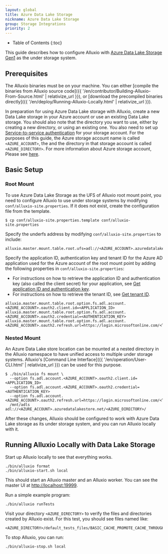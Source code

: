 ```yaml
---
layout: global
title: Azure Data Lake Storage
nickname: Azure Data Lake Storage
group: Storage Integrations
priority: 2
---
```


* Table of Contents
{:toc}

This guide describes how to configure Alluxio with [Azure Data Lake Storage Gen1](https://docs.microsoft.com/en-in/azure/data-lake-store/data-lake-store-overview) as the under storage system.

## Prerequisites

The Alluxio binaries must be on your machine.
You can either [compile the binaries from Alluxio source code]({{ '/en/contributor/Building-Alluxio-From-Source.html' | relativize_url }}),
or [download the precompiled binaries directly]({{ '/en/deploy/Running-Alluxio-Locally.html' | relativize_url }}).

In preparation for using Azure Data Lake storage with Alluxio, create a new Data Lake storage in your Azure
account or use an existing Data Lake storage. You should also note that the directory you want to
use, either by creating a new directory, or using an existing one. You also need to set up 
[Service-to-service authentication](https://docs.microsoft.com/en-us/azure/data-lake-store/data-lake-store-service-to-service-authenticate-using-active-directory) for your storage account.
For the purposes of this  guide, the Azure storage account name is called `<AZURE_ACCOUNT>`, the
and the directory in that storage account is called `<AZURE_DIRECTORY>`. For more information 
about Azure storage account, Please see
[here](https://docs.microsoft.com/en-us/azure/data-lake-store/data-lake-store-get-started-portal).


## Basic Setup

### Root Mount

To use Azure Data Lake Storage as the UFS of Alluxio root mount point,
you need to configure Alluxio to use under storage systems by modifying
`conf/alluxio-site.properties`. If it does not exist, create the configuration file from the
template.

```console
$ cp conf/alluxio-site.properties.template conf/alluxio-site.properties
```

Specify the underfs address by modifying `conf/alluxio-site.properties` to include:

```
alluxio.master.mount.table.root.ufs=adl://<AZURE_ACCOUNT>.azuredatalakestore.net/<AZURE_DIRECTORY>/
```

Specify the application ID, authentication key and tenant ID for the Azure AD application used for the Azure account of the root mount point by adding the following
properties in `conf/alluxio-site.properties`:
- For instructions on how to retrieve the application ID and authentication key (also called the client secret) for your application, see [Get application ID and authentication key](https://docs.microsoft.com/en-us/azure/active-directory/develop/howto-create-service-principal-portal#get-tenant-and-app-id-values-for-signing-in).
- For instructions on how to retrieve the tenant ID, see [Get tenant ID](https://docs.microsoft.com/en-us/azure/active-directory/develop/howto-create-service-principal-portal#get-tenant-and-app-id-values-for-signing-in).

```
alluxio.master.mount.table.root.option.fs.adl.account.<AZURE_ACCOUNT>.oauth2.client.id=<APPLICATION_ID>
alluxio.master.mount.table.root.option.fs.adl.account.<AZURE_ACCOUNT>.oauth2.credential=<AUTHENTICATION_KEY>
alluxio.master.mount.table.root.option.fs.adl.account.<AZURE_ACCOUNT>.oauth2.refresh.url=https://login.microsoftonline.com/<TENANT_ID>/oauth2/token
```

### Nested Mount
An Azure Data Lake store location can be mounted at a nested directory in the Alluxio namespace to have unified access
to multiple under storage systems. Alluxio's
[Command Line Interface]({{ '/en/operation/User-CLI.html' | relativize_url }}) can be used for this purpose.

```console
$ ./bin/alluxio fs mount \
  --option fs.adl.account.<AZURE_ACCOUNT>.oauth2.client.id=<APPLICATION_ID>
  --option fs.adl.account.<AZURE_ACCOUNT>.oauth2.credential=<AUTHENTICATION_KEY>
  --option fs.adl.account.<AZURE_ACCOUNT>.oauth2.refresh.url=https://login.microsoftonline.com/<TENANT_ID>/oauth2/token
  /mnt/adls adl://<AZURE_ACCOUNT>.azuredatalakestore.net/<AZURE_DIRECTORY>/
```

After these changes, Alluxio should be configured to work with Azure Data Lake storage as its under storage system, and you can run Alluxio locally with it.

## Running Alluxio Locally with Data Lake Storage

Start up Alluxio locally to see that everything works.

```
./bin/alluxio format
./bin/alluxio-start.sh local
```

This should start an Alluxio master and an Alluxio worker. You can see the master UI at
[http://localhost:19999](http://localhost:19999).

Run a simple example program:

```
./bin/alluxio runTests
```

Visit your directory `<AZURE_DIRECTORY>` to verify the files and directories created by Alluxio exist. For this test, you should see files named like:

```
<AZURE_DIRECTORY>/default_tests_files/BASIC_CACHE_PROMOTE_CACHE_THROUGH
```

To stop Alluxio, you can run:

```
./bin/alluxio-stop.sh local
```
